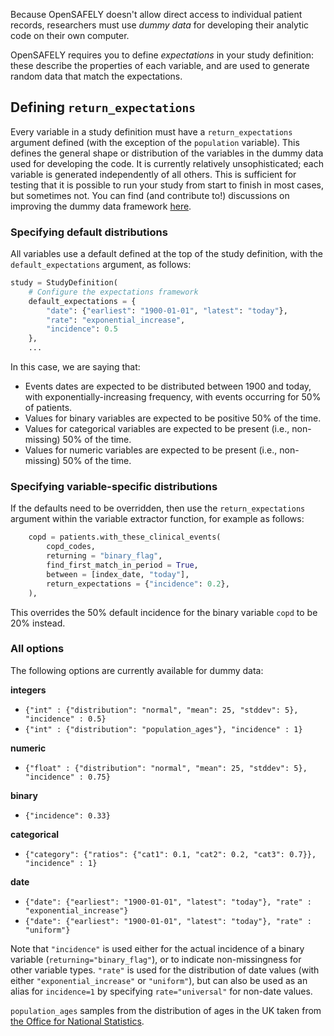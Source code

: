Because OpenSAFELY doesn't allow direct access to individual patient records, researchers must use *dummy data* for developing their analytic code on their own computer.

OpenSAFELY requires you to define *expectations* in your study definition: these describe the properties of each variable, and are used to generate random data that match the expectations.

## Defining `return_expectations`

Every variable in a study definition must have a `return_expectations` argument defined (with the exception of the `population` variable).
This defines the general shape or distribution of the variables in the dummy data used for developing the code.  It is currently relatively unsophisticated; each variable is generated independently of all others. This is sufficient for testing that it is possible to run your study from start to finish in most cases, but sometimes not. You can find (and contribute to!) discussions on improving the dummy data framework [here](https://github.com/opensafely/cohort-extractor/issues/221).

### Specifying default distributions

All variables use a default defined at the top of the study definition, with the `default_expectations` argument, as follows:

```py
study = StudyDefinition(
    # Configure the expectations framework
    default_expectations = {
        "date": {"earliest": "1900-01-01", "latest": "today"},
        "rate": "exponential_increase",
		"incidence": 0.5
    },
    ...

```

In this case, we are saying that:

* Events dates are expected to be distributed between 1900 and today, with exponentially-increasing frequency, with events occurring for 50% of patients.
* Values for binary variables are expected to be positive 50% of the time.
* Values for categorical variables are expected to be present (i.e., non-missing) 50% of the time.
* Values for numeric variables are expected to be present (i.e., non-missing) 50% of the time.

### Specifying variable-specific distributions
If the defaults need to be overridden, then use the `return_expectations` argument within the variable extractor function, for example as follows:

```py
    copd = patients.with_these_clinical_events(
		copd_codes,
		returning = "binary_flag",
		find_first_match_in_period = True,
		between = [index_date, "today"],
		return_expectations = {"incidence": 0.2},
    ),
```
This overrides the 50% default incidence for the binary variable `copd` to be 20% instead.


### All options
The following options are currently available for dummy data:

**integers**

* `{"int" : {"distribution": "normal", "mean": 25, "stddev": 5}, "incidence" : 0.5}`
* `{"int" : {"distribution": "population_ages"}, "incidence" : 1}`

**numeric**

* `{"float" : {"distribution": "normal", "mean": 25, "stddev": 5}, "incidence" : 0.75}`

**binary**

* `{"incidence": 0.33}`

**categorical**

* `{"category": {"ratios": {"cat1": 0.1, "cat2": 0.2, "cat3": 0.7}}, "incidence" : 1}`

**date**

*	`{"date": {"earliest": "1900-01-01", "latest": "today"}, "rate" : "exponential_increase"}`
*	`{"date": {"earliest": "1900-01-01", "latest": "today"}, "rate" : "uniform"}`

Note that `"incidence"` is used either for the actual incidence of a binary variable (`returning="binary_flag"`), or to indicate non-missingness for other variable types.
`"rate"` is used for the distribution of date values (with either `"exponential_increase"` or `"uniform"`), but can also be used as an alias for `incidence=1` by specifying `rate="universal"` for non-date values.

`population_ages` samples from the distribution of ages in the UK taken from [the Office for National Statistics](https://www.ons.gov.uk/peoplepopulationandcommunity/populationandmigration/populationprojections/datasets/tablea21principalprojectionukpopulationinagegroups).
